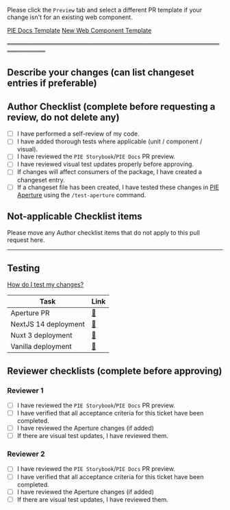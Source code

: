 Please click the `Preview` tab and select a different PR template if your change isn't for an                                            existing web component.

[PIE Docs Template](?expand=1&template=docs_template.md)
[New Web Component Template](?expand=1&template=new_component_template.md)

═══════════════════════════════════════════════════════════

## Describe your changes (can list changeset entries if preferable)


## Author Checklist (complete before requesting a review, do not delete any)
- [ ] I have performed a self-review of my code.
- [ ] I have added thorough tests where applicable (unit / component / visual).
- [ ] I have reviewed the `PIE Storybook`/`PIE Docs` PR preview.
- [ ] I have reviewed visual test updates properly before approving.
- [ ] If changes will affect consumers of the package, I have created a changeset entry.
- [ ] If a changeset file has been created, I have tested these changes in [PIE Aperture](https://github.com/justeattakeaway/pie-aperture/) using the `/test-aperture` command.

## Not-applicable Checklist items
Please move any Author checklist items that do not apply to this pull request here.

---

## Testing
[How do I test my changes?](https://github.com/justeattakeaway/pie/wiki/PIE-Aperture)

| Task                   | Link                             |
|------------------------|----------------------------------|
| Aperture PR            | [🔗](#) |
| NextJS 14 deployment   | [🔗](#) |
| Nuxt 3 deployment      | [🔗](#) |
| Vanilla deployment     | [🔗](#) |

## Reviewer checklists (complete before approving)
### Reviewer 1
- [ ] I have reviewed the `PIE Storybook`/`PIE Docs` PR preview.
- [ ] I have verified that all acceptance criteria for this ticket have been completed.
- [ ] I have reviewed the Aperture changes (if added)
- [ ] If there are visual test updates, I have reviewed them.

### Reviewer 2
- [ ] I have reviewed the `PIE Storybook`/`PIE Docs` PR preview.
- [ ] I have verified that all acceptance criteria for this ticket have been completed.
- [ ] I have reviewed the Aperture changes (if added)
- [ ] If there are visual test updates, I have reviewed them.
